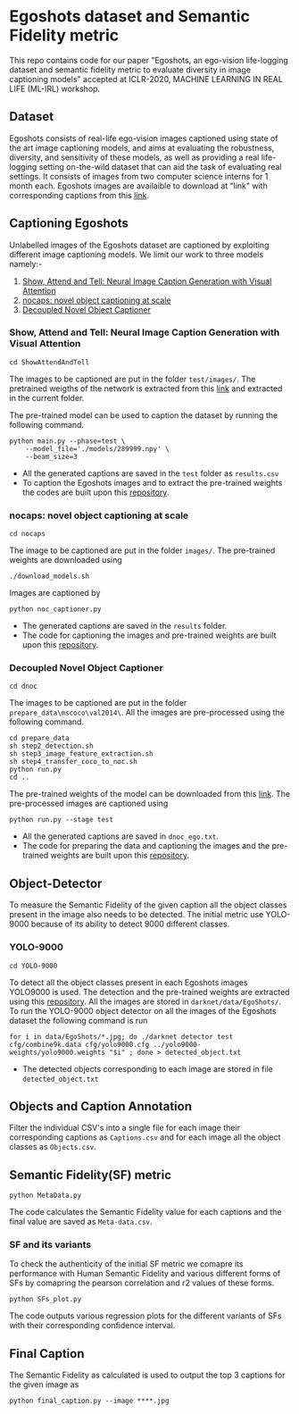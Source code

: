 Egoshots dataset and Semantic Fidelity metric
=====
This repo contains code for our paper "Egoshots, an ego-vision life-logging dataset and semantic fidelity metric to evaluate diversity in image captioning models" accepted at ICLR-2020, MACHINE LEARNING IN REAL LIFE (ML-IRL) workshop.
## Dataset
Egoshots consists of real-life ego-vision images captioned using state of the art image captioning models, and aims at evaluating the robustness, diversity, and sensitivity of these models, as well as providing a real life-logging setting on-the-wild dataset that can aid the task of evaluating real settings. It consists of images from two computer science interns
for 1 month each. Egoshots images are availaible to download at "link" with corresponding captions from this [link](https://drive.google.com/open?id=1fHt1GLRsIUNdwvovSINU_CqLMRT6ZTl4).
## Captioning Egoshots
Unlabelled images of the Egoshots dataset are captioned by exploiting different image captioning models. We limit our work to three models namely:- 
1. [Show, Attend and Tell: Neural Image Caption Generation with Visual Attention](https://arxiv.org/pdf/1502.03044.pdf)
2. [nocaps: novel object captioning at scale](https://arxiv.org/pdf/1812.08658.pdf)
3. [Decoupled Novel Object Captioner](https://arxiv.org/pdf/1804.03803.pdf)
### Show, Attend and Tell: Neural Image Caption Generation with Visual Attention
    cd ShowAttendAndTell
The images to be captioned are put in the folder `test/images/`. The pretrained weigths of the network is extracted from this [link](https://app.box.com/s/xuigzzaqfbpnf76t295h109ey9po5t8p) and extracted in the current folder.

The pre-trained model can be used to caption the dataset by running the following command.
```shell
python main.py --phase=test \
    --model_file='./models/289999.npy' \
    --beam_size=3
```
* All the generated captions are saved in the `test` folder as `results.csv` 
* To caption the Egoshots images and to extract the pre-trained weights the codes are built upon this [repository](https://github.com/coldmanck/show-attend-and-tell).
### nocaps: novel object captioning at scale
    cd nocaps
The image to be captioned are put in the folder `images/`. The pre-trained weights are downloaded using
```shell
./download_models.sh
```
Images are captioned by 
```shell
python noc_captioner.py
```
* The generated captions are saved in the `results` folder.
* The code for captioning the images and pre-trained weights are built upon this [repository](https://github.com/vsubhashini/noc).
### Decoupled Novel Object Captioner
    cd dnoc
The images to be captioned are put in the folder `prepare_data\mscoco\val2014\`. All the images are pre-processed using the following command.
```shell
cd prepare_data
sh step2_detection.sh
sh step3_image_feature_extraction.sh
sh step4_transfer_coco_to_noc.sh
python run.py
cd ..
```
The pre-trained weights of the model can be downloaded from this [link](https://drive.google.com/file/d/1NNUz7FjLDqIzQt0MCb9wnROmlmUzbPRW/view).
The pre-processed images are captioned using
```shell
python run.py --stage test
```
* All the generated captions are saved in `dnoc_ego.txt`.
* The code for preparing the data and captioning the images and the pre-trained weights are built upon this [repository](https://github.com/Yu-Wu/Decoupled-Novel-Object-Captioner).
## Object-Detector
To measure the Semantic Fidelity of the given caption all the object classes present in the image also needs to be detected. The initial metric use YOLO-9000 because of its ability to detect 9000 different classes.
### YOLO-9000
    cd YOLO-9000
To detect all the object classes present in each Egoshots images YOLO9000 is used. The detection and the pre-trained weights are extracted using this
[repository](https://github.com/philipperemy/yolo-9000). All the images are stored in `darknet/data/EgoShots/`. To run the YOLO-9000 object detector on all the images of the Egoshots dataset the following command is run
```shell
for i in data/EgoShots/*.jpg; do ./darknet detector test cfg/combine9k.data cfg/yolo9000.cfg ../yolo9000-weights/yolo9000.weights "$i" ; done > detected_object.txt
```
* The detected objects corresponding to each image are stored in file `detected_object.txt`
## Objects and Caption Annotation
Filter the individual CSV's into a single file for each image their corresponding captions as `Captions.csv` and for each 
image all the object classes as `Objects.csv`.
## Semantic Fidelity(SF) metric
```shell
python MetaData.py
```
The code calculates the Semantic Fidelity value for each captions and the final value are saved as `Meta-data.csv`.
### SF and its variants
To check the authenticity of the initial SF metric we comapre its performance with Human Semantic Fidelity and various 
different forms of SFs by comapring the pearson correlation and r2 values of these forms.
```shell
python SFs_plot.py
```
The code outputs various regression plots for the different variants of SFs with their corresponding confidence interval.
##  Final Caption
The Semantic Fidelity as calculated is used to output the top 3 captions for the given image as 
```shell
python final_caption.py --image ****.jpg
```
